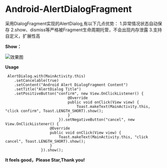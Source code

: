 # Android-AlertDialogFragment

采用DialogFragment实现的AlertDialog,有以下几点优势：
1.异常情况状态自动保存
2.show、dismiss等严格被Fragment生命周期托管，不会出现内存泄露
3.支持自定义，扩展性高

**Show：**

![效果图](https://github.com/lvTravler/Android-AlertDialogFragment/blob/master/app/image/show.png)


**Usage**
```
 AlertDialog.with(MainActivity.this)
    .setCancelable(true)
    .setContent("Android Alert DialogFragment Content")
    .setTitle("AlertDialog Title")
    .setPositiveButton("confirm", new View.OnClickListener() {
                            @Override
                            public void onClick(View view) {
                                Toast.makeText(MainActivity.this, "click confirm", Toast.LENGTH_SHORT).show();
                            }
                        }).setNegativeButton("cancel", new View.OnClickListener() {
                    @Override
                    public void onClick(View view) {
                        Toast.makeText(MainActivity.this, "click cancel", Toast.LENGTH_SHORT).show();
                    }
                }).show();
```

**It feels good，Please Star,Thank you!**

